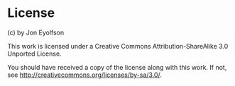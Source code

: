 
# License

(c) by Jon Eyolfson

This work is licensed under a Creative Commons Attribution-ShareAlike 3.0
Unported License.

You should have received a copy of the license along with this work. If
not, see <http://creativecommons.org/licenses/by-sa/3.0/>.

